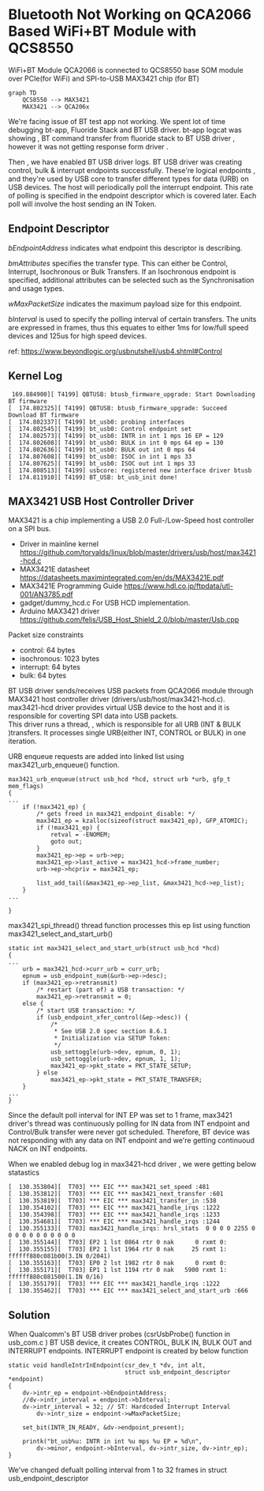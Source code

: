 Bluetooth Not Working on QCA2066 Based WiFi+BT Module with QCS8550
====
WiFi+BT Module QCA2066 is connected to QCS8550 base SOM module over PCIe(for WiFi) and SPI-to-USB MAX3421 chip (for BT)

```mermaid
graph TD
	QCS8550 --> MAX3421
	MAX3421 --> QCA206x
```

We're facing issue of BT test app not working. We spent lot of time debugging bt-app,  Fluoride Stack and BT USB driver.
bt-app logcat was showing , BT command transfer from fluoride stack to BT USB driver , however it was not getting response form driver .


Then , we have enabled BT USB driver logs.  BT USB driver was creating control, bulk & interrupt endpoints successfully.
These're logical endpoints , and they're used by USB core to transfer different types for data (URB) on USB devices.
The host will periodically poll the interrupt endpoint. This rate of polling is specified in the endpoint descriptor which is covered later. 
Each poll will involve the host sending an IN Token. 

Endpoint Descriptor
----

*bEndpointAddress* indicates what endpoint this descriptor is describing.

*bmAttributes* specifies the transfer type. This can either be Control, Interrupt, Isochronous or Bulk Transfers. 
If an Isochronous endpoint is specified, additional attributes can be selected such as the Synchronisation and usage types.

*wMaxPacketSize* indicates the maximum payload size for this endpoint.

*bInterval* is used to specify the polling interval of certain transfers. 
The units are expressed in frames, thus this equates to either 1ms for low/full speed devices and 125us for high speed devices.

ref: https://www.beyondlogic.org/usbnutshell/usb4.shtml#Control

Kernel Log
----
```
 169.884900][ T4199] QBTUSB: btusb_firmware_upgrade: Start Downloading BT firmware
[  174.802325][ T4199] QBTUSB: btusb_firmware_upgrade: Succeed Download BT firmware
[  174.802337][ T4199] bt_usb0: probing interfaces
[  174.802545][ T4199] bt_usb0: Control endpoint set 
[  174.802573][ T4199] bt_usb0: INTR in int 1 mps 16 EP = 129
[  174.802608][ T4199] bt_usb0: BULK in int 0 mps 64 ep = 130
[  174.802636][ T4199] bt_usb0: BULK out int 0 mps 64
[  174.807608][ T4199] bt_usb0: ISOC in int 1 mps 33
[  174.807625][ T4199] bt_usb0: ISOC out int 1 mps 33
[  174.808513][ T4199] usbcore: registered new interface driver btusb
[  174.811910][ T4199] BT_USB: bt_usb_init done!
```


MAX3421 USB Host Controller Driver
----
MAX3421 is a chip implementing a USB 2.0 Full-/Low-Speed host controller on a SPI bus. 

* Driver in mainline kernel
   https://github.com/torvalds/linux/blob/master/drivers/usb/host/max3421-hcd.c
* MAX3421E datasheet
	https://datasheets.maximintegrated.com/en/ds/MAX3421E.pdf
* MAX3421E Programming Guide
	https://www.hdl.co.jp/ftpdata/utl-001/AN3785.pdf
* gadget/dummy_hcd.c
	For USB HCD implementation.
* Arduino MAX3421 driver
     https://github.com/felis/USB_Host_Shield_2.0/blob/master/Usb.cpp
  
Packet size constraints
 *	control:	  64 bytes
 *	isochronous:	1023 bytes
 *	interrupt:	  64 bytes
 *	bulk:		  64 bytes



BT USB driver sends/receives USB packets from QCA2066 module through MAX3421 host controller driver (drivers/usb/host/max3421-hcd.c).
max3421-hcd driver provides virtual USB device to the host and it is responsible for coverting SPI data into USB packets.  
This driver runs a thread,  , which is responsible for all URB (INT & BULK )transfers. It processes single URB(either INT, CONTROL or BULK) in one iteration. 

URB enqueue requests are added into linked list using max3421_urb_enqueue() function. 
```
max3421_urb_enqueue(struct usb_hcd *hcd, struct urb *urb, gfp_t mem_flags)
{
...
	if (!max3421_ep) {
		/* gets freed in max3421_endpoint_disable: */
		max3421_ep = kzalloc(sizeof(struct max3421_ep), GFP_ATOMIC);
		if (!max3421_ep) {
			retval = -ENOMEM;
			goto out;
		}
		max3421_ep->ep = urb->ep;
		max3421_ep->last_active = max3421_hcd->frame_number;
		urb->ep->hcpriv = max3421_ep;

		list_add_tail(&max3421_ep->ep_list, &max3421_hcd->ep_list);
	}
...

}
```

max3421_spi_thread() thread function processes this ep list using function max3421_select_and_start_urb()



```
static int max3421_select_and_start_urb(struct usb_hcd *hcd)
{
...
	urb = max3421_hcd->curr_urb = curr_urb;
	epnum = usb_endpoint_num(&urb->ep->desc);
	if (max3421_ep->retransmit)
		/* restart (part of) a USB transaction: */
		max3421_ep->retransmit = 0;
	else {
		/* start USB transaction: */
		if (usb_endpoint_xfer_control(&ep->desc)) {
			/*
			 * See USB 2.0 spec section 8.6.1
			 * Initialization via SETUP Token:
			 */
			usb_settoggle(urb->dev, epnum, 0, 1);
			usb_settoggle(urb->dev, epnum, 1, 1);
			max3421_ep->pkt_state = PKT_STATE_SETUP;
		} else
			max3421_ep->pkt_state = PKT_STATE_TRANSFER;
	}
...
}
```
Since the default poll interval for INT EP was set to 1 frame, max3421 driver's thread was continuously polling for IN data from INT endpoint and Control/Bulk transfer were never got scheduled. 
Therefore, BT device was not responding with any data on INT endpoint and we're getting continuoud NACK on INT endpoints.

When we enabled debug log in max3421-hcd driver , we were getting below statastics 

```
[  130.353804][  T703] *** EIC *** max3421_set_speed :481 
[  130.353812][  T703] *** EIC *** max3421_next_transfer :601 
[  130.353819][  T703] *** EIC *** max3421_transfer_in :538 
[  130.354102][  T703] *** EIC *** max3421_handle_irqs :1222 
[  130.354398][  T703] *** EIC *** max3421_handle_irqs :1233 
[  130.354681][  T703] *** EIC *** max3421_handle_irqs :1244 
[  130.355133][  T703] max3421_handle_irqs: hrsl_stats  0 0 0 0 2255 0 0 0 0 0 0 0 0 0 0 0
[  130.355144][  T703] EP2 1 lst 0864 rtr 0 nak      0 rxmt 0: 
[  130.355155][  T703] EP2 1 lst 1964 rtr 0 nak     25 rxmt 1:  ffffff880c081b00(3.IN 0/2041)
[  130.355163][  T703] EP0 2 lst 1982 rtr 0 nak      0 rxmt 0: 
[  130.355171][  T703] EP1 1 lst 1194 rtr 0 nak   5900 rxmt 1:  ffffff880c081500(1.IN 0/16)
[  130.355179][  T703] *** EIC *** max3421_handle_irqs :1222 
[  130.355462][  T703] *** EIC *** max3421_select_and_start_urb :666 

```

Solution
----
When Qualcomm's BT USB driver probes (csrUsbProbe() function in usb_com.c ) BT USB device, it creates CONTROL, BULK IN, BULK OUT and INTERRUPT endpoints.
INTERRUPT endpoint is created by below function

```
static void handleIntrInEndpoint(csr_dev_t *dv, int alt,
                                 struct usb_endpoint_descriptor *endpoint)
{
    dv->intr_ep = endpoint->bEndpointAddress;
    //dv->intr_interval = endpoint->bInterval;
    dv->intr_interval = 32; // ST: Hardcoded Interrupt Interval
        dv->intr_size = endpoint->wMaxPacketSize;

    set_bit(INTR_IN_READY, &dv->endpoint_present);

    printk("bt_usb%u: INTR in int %u mps %u EP = %d\n",
        dv->minor, endpoint->bInterval, dv->intr_size, dv->intr_ep);
}
```

We've changed defualt polling interval from 1 to 32 frames in struct usb_endpoint_descriptor
